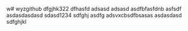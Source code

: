 w# wyzgithub
dfgjhk322
dfhasfd
adsasd
adsasd
asdfbfasfdnb
asfsdf
asdasdasdasd
sdasd1234
sdfghj
asdfg
adsvxcbsdfbsasas
asdasdasd
sdfghjkl
